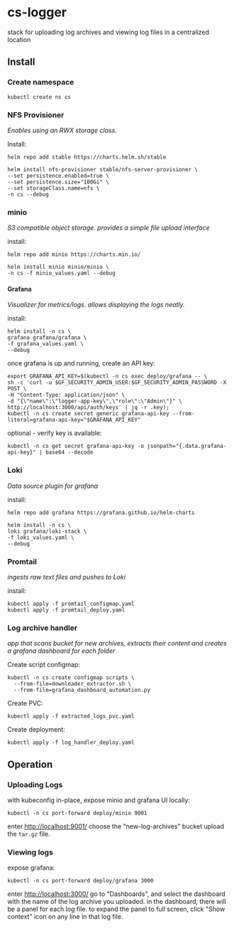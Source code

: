 # cs-logger
stack for uploading log archives and viewing log files in a centralized location

## Install

### Create namespace
```
kubectl create ns cs
```

### NFS Provisioner
*Enables using an RWX storage class.*

Install:
```
helm repo add stable https://charts.helm.sh/stable

helm install nfs-provisioner stable/nfs-server-provisioner \
--set persistence.enabled=true \
--set persistence.size="100Gi" \
--set storageClass.name=nfs \
-n cs --debug
```

### minio
*S3 compatible object storage. provides a simple file upload interface*

install:

```
helm repo add minio https://charts.min.io/

helm install minio minio/minio \
-n cs -f minio_values.yaml --debug
```

#### Grafana
*Visualizer for metrics/logs. allows displaying the logs neatly.*

install:
```
helm install -n cs \
grafana grafana/grafana \
-f grafana_values.yaml \
--debug
```

once grafana is up and running, create an API key:
```
export GRAFANA_API_KEY=$(kubectl -n cs exec deploy/grafana -- \
sh -c 'curl -u $GF_SECURITY_ADMIN_USER:$GF_SECURITY_ADMIN_PASSWORD -X POST \
-H "Content-Type: application/json" \
-d "{\"name\":\"logger-app-key\",\"role\":\"Admin\"}" \
http://localhost:3000/api/auth/keys' | jq -r .key);
kubectl -n cs create secret generic grafana-api-key --from-literal=grafana-api-key="$GRAFANA_API_KEY"
```

optional - verify key is available:
```
kubectl -n cs get secret grafana-api-key -o jsonpath="{.data.grafana-api-key}" | base64 --decode
```

### Loki
*Data source plugin for grafana*

install:
```
helm repo add grafana https://grafana.github.io/helm-charts

helm install -n cs \
loki grafana/loki-stack \
-f loki_values.yaml \
--debug
```

### Promtail
*ingests raw text files and pushes to Loki*

install:
```
kubectl apply -f promtail_configmap.yaml
kubectl apply -f promtail_deploy.yaml
```

### Log archive handler
*app that scans bucket for new archives, extracts their content and creates a grafana dashboard for each folder*

Create script configmap:
```
kubectl -n cs create configmap scripts \
  --from-file=downloader_extractor.sh \
  --from-file=grafana_dashboard_automation.py
```

Create PVC:
```
kubectl apply -f extracted_logs_pvc.yaml
```

Create deployment:
```
kubectl apply -f log_handler_deploy.yaml
```

## Operation

### Uploading Logs

with kubeconfig in-place, expose minio and grafana UI locally:
```
kubectl -n cs port-forward deploy/minio 9001
```
enter [http://localhost:9001/](http://localhost:9001/)
choose the "new-log-archives" bucket
upload the `tar.gz` file.

### Viewing logs

expose grafana:
```
kubectl -n cs port-forward deploy/grafana 3000
```

enter [http://localhost:3000/](http://localhost:3000/)
go to "Dashboards", and select the dashboard with the name of the log archive you uploaded.
in the dashboard, there will be a panel for each log file.
to expand the panel to full screen, click "Show context" icon on any line in that log file.